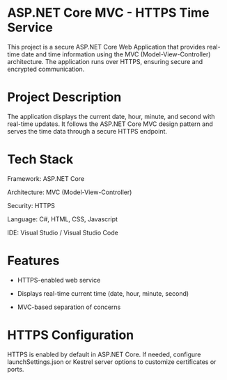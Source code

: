 
# ASP.NET Core MVC - HTTPS Time Service

This project is a secure ASP.NET Core Web Application that provides real-time date and time information using the MVC (Model-View-Controller) architecture. The application runs over HTTPS, ensuring secure and encrypted communication.

 # Project Description

The application displays the current date, hour, minute, and second with real-time updates. It follows the ASP.NET Core MVC design pattern and serves the time data through a secure HTTPS endpoint.

# Tech Stack

Framework: ASP.NET Core

Architecture: MVC (Model-View-Controller)

Security: HTTPS

Language: C#, HTML, CSS, Javascript

IDE: Visual Studio / Visual Studio Code

# Features

- HTTPS-enabled web service

- Displays real-time current time (date, hour, minute, second)

- MVC-based separation of concerns

 # HTTPS Configuration
 
HTTPS is enabled by default in ASP.NET Core. If needed, configure launchSettings.json or Kestrel server options to customize certificates or ports.



